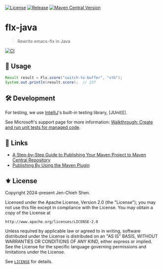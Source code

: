 [![License](https://img.shields.io/badge/License-Apache_2.0-green.svg)](https://opensource.org/licenses/Apache-2.0)
[![Release](https://img.shields.io/github/tag/the-flx/flx-java.svg?label=release&logo=github)](https://github.com/the-flx/flx-java/releases/latest)
[![Maven Central Version](https://img.shields.io/maven-central/v/io.github.the-flx/flx-java?logo=sonatype)](https://central.sonatype.com/artifact/io.github.the-flx/flx-java)

# flx-java
> Rewrite emacs-flx in Java

[![CI](https://github.com/the-flx/flx-java/actions/workflows/test.yml/badge.svg)](https://github.com/the-flx/flx-java/actions/workflows/test.yml)

## 🔨 Usage

```java
Result result = Flx.score("switch-to-buffer", "stb");
System.out.println(result.score);  // 237
```

## 🛠️ Development

For testing, we use [IntelliJ][]'s built-in testing library, [JUnit][].

See Microsoft's support page for more information: [Walkthrough: Create and run unit tests for managed code](https://learn.microsoft.com/en-us/visualstudio/test/walkthrough-creating-and-running-unit-tests-for-managed-code).

## 🔗 Links

- [A Step-by-Step Guide to Publishing Your Maven Project to Maven Central Repository](https://medium.com/@hydrurdgn/a-step-by-step-guide-to-publishing-your-maven-project-to-maven-central-repository-7a8928b5e5f5)
- [Publishing By Using the Maven Plugin](https://central.sonatype.org/publish/publish-portal-maven/#wait-for-publishing)

## ⚜ License

Copyright 2024-present Jen-Chieh Shen.

Licensed under the Apache License, Version 2.0 (the "License");
you may not use this file except in compliance with the License.
You may obtain a copy of the License at

    http://www.apache.org/licenses/LICENSE-2.0

Unless required by applicable law or agreed to in writing, software
distributed under the License is distributed on an "AS IS" BASIS,
WITHOUT WARRANTIES OR CONDITIONS OF ANY KIND, either express or implied.
See the License for the specific language governing permissions and
limitations under the License.

See [`LICENSE`](./LICENSE) for details.


<!-- Links -->

[Intellij]: https://www.jetbrains.com/idea/
[JUint]: https://junit.org/
